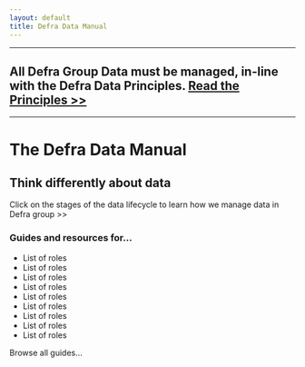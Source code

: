 ```yaml
---
layout: default
title: Defra Data Manual
---
```


***

## All Defra Group Data must be managed, in-line with the Defra Data Principles. [Read the Principles >>](/principles/principles)

***
# The Defra Data Manual

## Think differently about data
Click on the stages of the data lifecycle to learn how we manage data in Defra group >>

### Guides and resources for…

* List of roles
* List of roles
* List of roles
* List of roles
* List of roles
* List of roles
* List of roles
* List of roles
* List of roles

Browse all guides…

